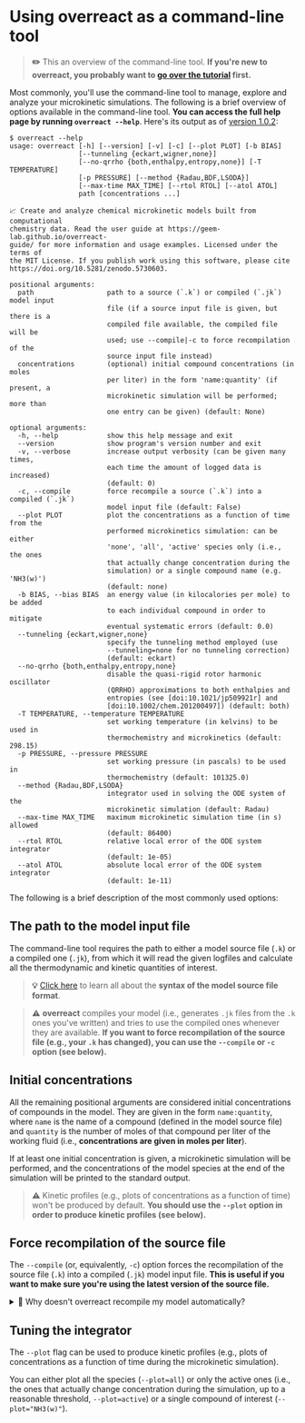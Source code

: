 # Using **overreact** as a command-line tool

> **✏️** This an overview of the command-line tool. **If you're new to
> **overreact**, you probably want to [go over the tutorial](./tutorial.md)
> first.**

Most commonly, you'll use the command-line tool to manage, explore and analyze
your microkinetic simulations. The following is a brief overview of options
available in the command-line tool. **You can access the full help page by
running `overreact --help`**. Here's its output as of
[version 1.0.2](https://github.com/geem-lab/overreact/releases/tag/v1.0.2):

```console
$ overreact --help
usage: overreact [-h] [--version] [-v] [-c] [--plot PLOT] [-b BIAS]
                 [--tunneling {eckart,wigner,none}]
                 [--no-qrrho {both,enthalpy,entropy,none}] [-T TEMPERATURE]
                 [-p PRESSURE] [--method {Radau,BDF,LSODA}]
                 [--max-time MAX_TIME] [--rtol RTOL] [--atol ATOL]
                 path [concentrations ...]

📈 Create and analyze chemical microkinetic models built from computational
chemistry data. Read the user guide at https://geem-lab.github.io/overreact-
guide/ for more information and usage examples. Licensed under the terms of
the MIT License. If you publish work using this software, please cite
https://doi.org/10.5281/zenodo.5730603.

positional arguments:
  path                  path to a source (`.k`) or compiled (`.jk`) model input
                        file (if a source input file is given, but there is a
                        compiled file available, the compiled file will be
                        used; use --compile|-c to force recompilation of the
                        source input file instead)
  concentrations        (optional) initial compound concentrations (in moles
                        per liter) in the form 'name:quantity' (if present, a
                        microkinetic simulation will be performed; more than
                        one entry can be given) (default: None)

optional arguments:
  -h, --help            show this help message and exit
  --version             show program's version number and exit
  -v, --verbose         increase output verbosity (can be given many times,
                        each time the amount of logged data is increased)
                        (default: 0)
  -c, --compile         force recompile a source (`.k`) into a compiled (`.jk`)
                        model input file (default: False)
  --plot PLOT           plot the concentrations as a function of time from the
                        performed microkinetics simulation: can be either
                        'none', 'all', 'active' species only (i.e., the ones
                        that actually change concentration during the
                        simulation) or a single compound name (e.g. 'NH3(w)')
                        (default: none)
  -b BIAS, --bias BIAS  an energy value (in kilocalories per mole) to be added
                        to each individual compound in order to mitigate
                        eventual systematic errors (default: 0.0)
  --tunneling {eckart,wigner,none}
                        specify the tunneling method employed (use
                        --tunneling=none for no tunneling correction)
                        (default: eckart)
  --no-qrrho {both,enthalpy,entropy,none}
                        disable the quasi-rigid rotor harmonic oscillator
                        (QRRHO) approximations to both enthalpies and
                        entropies (see [doi:10.1021/jp509921r] and
                        [doi:10.1002/chem.201200497]) (default: both)
  -T TEMPERATURE, --temperature TEMPERATURE
                        set working temperature (in kelvins) to be used in
                        thermochemistry and microkinetics (default: 298.15)
  -p PRESSURE, --pressure PRESSURE
                        set working pressure (in pascals) to be used in
                        thermochemistry (default: 101325.0)
  --method {Radau,BDF,LSODA}
                        integrator used in solving the ODE system of the
                        microkinetic simulation (default: Radau)
  --max-time MAX_TIME   maximum microkinetic simulation time (in s) allowed
                        (default: 86400)
  --rtol RTOL           relative local error of the ODE system integrator
                        (default: 1e-05)
  --atol ATOL           absolute local error of the ODE system integrator
                        (default: 1e-11)
```

The following is a brief description of the most commonly used options:

## The path to the model input file

The command-line tool requires the path to either a model source file (`.k`) or
a compiled one (`.jk`), from which it will read the given logfiles and calculate
all the thermodynamic and kinetic quantities of interest.

> **💡** [Click here](./input.md) to learn all about the **syntax of the model
> source file format**.

> **⚠️** **overreact** compiles your model (i.e., generates `.jk` files from the
> `.k` ones you've written) and tries to use the compiled ones whenever they are
> available. **If you want to force recompilation of the source file (e.g., your
> `.k` has changed), you can use the `--compile` or `-c` option (see below).**

## Initial concentrations

All the remaining positional arguments are considered initial concentrations of
compounds in the model. They are given in the form `name:quantity`, where `name`
is the name of a compound (defined in the model source file) and `quantity` is
the number of moles of that compound per liter of the working fluid (i.e.,
**concentrations are given in moles per liter**).

If at least one initial concentration is given, a microkinetic simulation will
be performed, and the concentrations of the model species at the end of the
simulation will be printed to the standard output.

> **⚠️** Kinetic profiles (e.g., plots of concentrations as a function of time)
> won't be produced by default. **You should use the `--plot` option in order to
> produce kinetic profiles (see below).**

## Force recompilation of the source file

The `--compile` (or, equivalently, `-c`) option forces the recompilation of the
source file (`.k`) into a compiled (`.jk`) model input file. **This is useful if
you want to make sure you're using the latest version of the source file.**

<details>
    <summary style="cursor: pointer;">
        🤔 Why doesn't overreact recompile my model automatically?
    </summary>
    <p>
        This is a design decision. The reason is that overreact is designed
        to work with <strong>very large models</strong>,
        and they can be slow interpret
        (imagine a model with a lot of reactions and a lot of species;
        <strong>overreact</strong> would have to read every logfile every time you run it,
        which can be quite slow).
    </p>
</details>

## Tuning the integrator

The `--plot` flag can be used to produce kinetic profiles (e.g., plots of
concentrations as a function of time during the microkinetic simulation).

You can either plot all the species (`--plot=all`) or only the active ones
(i.e., the ones that actually change concentration during the simulation, up to
a reasonable threshold, `--plot=active`) or a single compound of interest
(`--plot="NH3(w)"`).

<!-- ...

\textcolor{red}{EXAMPLE NOT COOL! MAYBE THIS SHOULD BE GIVEN IN THE SUPPORTING
INFORMATION OR SIMPLIFIED. IN ANY CASE, CLEARLY PUT THE NAME AND EXTENSION OF
THE INPUT FILE. MENTION HOW TO ENTER EACH AVAILABLE OPTION: SOLVATION,
TUNNELING, TEMPERATURE, ETC...}

Naturally, all outputs should already be optimized in solution.

The paths to logfiles are relative to the path of the input file. As such, it is
very simple to run **overreact** when in the same directory as
\texttt{curtin_hammett.k}~(\cref{lst:run-example}). % \begin{lstlisting}[
caption={Example of running the command-line application of **overreact**.},
label={lst:run-example}, language={bash}, ]

# only thermodynamics and kinetic data:

$ overreact curtin_hammett.k

# data above plus microkinetics simulation:

$ overreact curtin_hammett.k "A(w):0.1" "B(w):0.05" --plot=active
\end{lstlisting}

The second line in~\cref{lst:run-example} performs all calculations and also
propagates a microkinetic simulation with the specified initial concentrations
given ($[\ce{A(w)}]$ = 0.1~M, $[\ce{B(w)}]$ = 0.05~M and zero for all other
species).

% Excerpts from the output for the example given above are available (NOT
REALLY!) in the supporting information. As such, the user specifies a set of
elementary reactions that are believed to be relevant for the overall chemical
phenomena. **overreact** offers a hopefully complete but simple environment for
hypothesis testing in first-principles chemical kinetics. The example above was
only illustrative. The next section shows example usage and comparisons.

\textcolor{red}{I recognise that this methodology section mixes both parts of
the theory and how to use it. It is written as if it is a bit theory and a bit
tutorial. I believe that by having a manual or a HOW-TO list in the SI that
shows all the options and how to use them in the code, this section should focus
on the theory and how it was implemented. I believe part of that is already
covered here, but not everything! I believe that this tutorial information could
be in another file (Manual or SI) Also, the results discussion section should go
beyond the "we tested so-and-so's reaction and our results were very close to
the experimental ones" . We should show the details, and the fact that if
certain corrections (like tunnelling) are omitted, the result can be worse or
better, that is, show the real capacity of the code, highlighting its potential,
and this can only be done with a detailed discussion of the cases studied.}

-->
